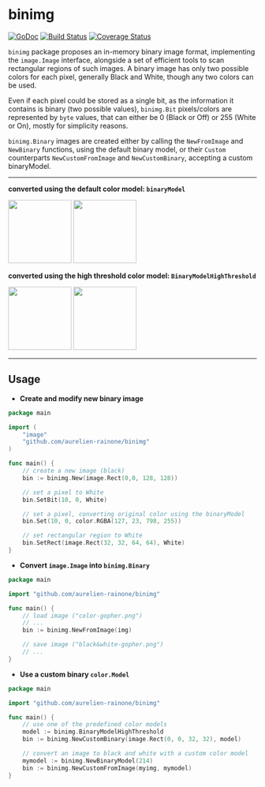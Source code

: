 # binimg

[![GoDoc](http://img.shields.io/badge/go-documentation-blue.svg?style=flat-square)](http://godoc.org/github.com/aurelien-rainone/binimg) [![Build Status](https://travis-ci.org/aurelien-rainone/binimg.svg?branch=master)](https://travis-ci.org/aurelien-rainone/binimg) [![Coverage Status](https://coveralls.io/repos/github/aurelien-rainone/binimg/badge.svg?branch=master)](https://coveralls.io/github/aurelien-rainone/binimg?branch=master)

`binimg` package proposes an in-memory binary image format, implementing the
`image.Image` interface, alongside a set of efficient tools to scan rectangular
regions of such images. A binary image has only two possible colors for each
pixel, generally Black and White, though any two colors can be used.

Even if each pixel could be stored as a single bit, as the information it
contains is binary (two possible values), `binimg.Bit` pixels/colors are
represented by `byte` values, that can either be 0 (Black or Off) or 255 (White
or On), mostly for simplicity reasons.

`binimg.Binary` images are created either by calling the `NewFromImage` and
`NewBinary` functions, using the default binary model, or their `Custom`
counterparts `NewCustomFromImage` and `NewCustomBinary`, accepting a custom
binaryModel.

-----------------------

**converted using the default color model: `binaryModel`**

<img src="../readme-images/colorgopher.png" width="128">  <img src="../readme-images/bwgopher.png" width="128">

**converted using the high threshold color model: `BinaryModelHighThreshold`**

<img src="../readme-images/colorgopher.png" width="128">  <img src="../readme-images/bwgopher.high.threshold.png" width="128">

-----------------------

## Usage

- **Create and modify new binary image**

```go
package main

import (
	"image"
	"github.com/aurelien-rainone/binimg"
)

func main() {
	// create a new image (black)
	bin := binimg.New(image.Rect(0,0, 128, 128))

	// set a pixel to White
	bin.SetBit(10, 0, White)

	// set a pixel, converting original color using the binaryModel
	bin.Set(10, 0, color.RGBA(127, 23, 798, 255))

	// set rectangular region to White
	bin.SetRect(image.Rect(32, 32, 64, 64), White)
}
```

- **Convert `image.Image` into `binimg.Binary`**

```go
package main

import "github.com/aurelien-rainone/binimg"

func main() {
	// load image ("color-gopher.png")
	// ...
	bin := binimg.NewFromImage(img)

	// save image ("black&white-gopher.png")
	// ...
}
```

- **Use a custom binary `color.Model`**

```go
package main

import "github.com/aurelien-rainone/binimg"

func main() {
	// use one of the predefined color models
	model := binimg.BinaryModelHighThreshold
	bin := binimg.NewCustomBinary(image.Rect(0, 0, 32, 32), model)

	// convert an image to black and white with a custom color model
	mymodel := binimg.NewBinaryModel(214)
	bin := binimg.NewCustomFromImage(myimg, mymodel)
}
```
